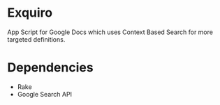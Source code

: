 # Exquiro
App Script for Google Docs which uses Context Based Search for more targeted definitions.

# Dependencies
- Rake
- Google Search API
